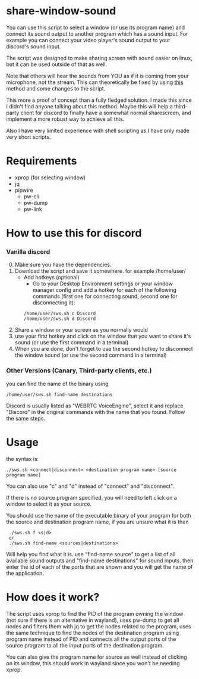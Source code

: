 # share-window-sound
You can use this script to select a window (or use its program name) and connect its sound output to another program which has a sound input.
For example you can connect your video player's sound output to your discord's sound input.

The script was designed to make sharing screen with sound easier on linux, but it can be used outside of that as well.

Note that others will hear the sounds from YOU as if it is coming from your microphone, not the stream. This can theoretically be fixed by using [this](https://github.com/edisionnano/Screenshare-with-audio-on-Discord-with-Linux) method and some changes to the script.

This more a proof of concept than a fully fledged solution. I made this since I didn't find anyone talking about this method. Maybe this will help a third-party client for discord to finally have a somewhat normal sharescreen, and implement a more robust way to achieve all this.

Also I have very limited experience with shell scripting as I have only made very short scripts.

# Requirements
- xprop (for selecting window)
- jq
- pipwire
  - pw-cli
  - pw-dump
  - pw-link


# How to use this for discord

### Vanilla discord

0. Make sure you have the dependencies.
1. Download the script and save it somewhere. for example /home/user/
    - Add hotkeys (optional)
      - Go to your Desktop Environment settings or your window manager config and add a hotkey for each of the following commands (first one for connecting sound, second one for disconnecting it):
      ```
      /home/user/sws.sh c Discord
      /home/user/sws.sh d Discord
      ```
2. Share a window or your screen as you normally would
3. use your first hotkey and click on the window that you want to share it's sound (or use the first command in a terminal)
4. When you are done, don't forget to use the second hotkey to disconnect the window sound (or use the second command in a terminal)

### Other Versions (Canary, Third-party clients, etc.)

you can find the name of the binary using
```
/home/user/sws.sh find-name destinations
```
Discord is usually listed as "WEBRTC VoiceEngine", select it and replace "Discord" in the original commands with the name that you found. Follow the same steps.

# Usage
the syntax is:
```
./sws.sh <connect|disconnect> <destination program name> [source program name]
```

You can also use "c" and "d" instead of "connect" and "disconnect".

If there is no source program specified, you will need to left click on a window to select it as your source.

You should use the name of the executable binary of your program for both the source and destination program name, if you are unsure what it is then
```
 ./sws.sh f <s|d>
 or
 ./sws.sh find-name <sources|destinations>
```
Will help you find what it is. use "find-name source" to get a list of all available sound outputs and "find-name destinations" for sound inputs.
then enter the id of each of the ports that are shown and you will get the name of the application.

# How does it work?
The script uses xprop to find the PID of the program owning the window (not sure if there is an alternative in wayland), uses pw-dump to get all nodes and filters them with jq to get the nodes related to the program, uses the same technique to find the nodes of the destination program using program name instead of PID and connects all the output ports of the source program to all the input ports of the destination program.

You can also give the program name for source as well instead of clicking on its window, this should work in wayland since you won't be needing xprop.
